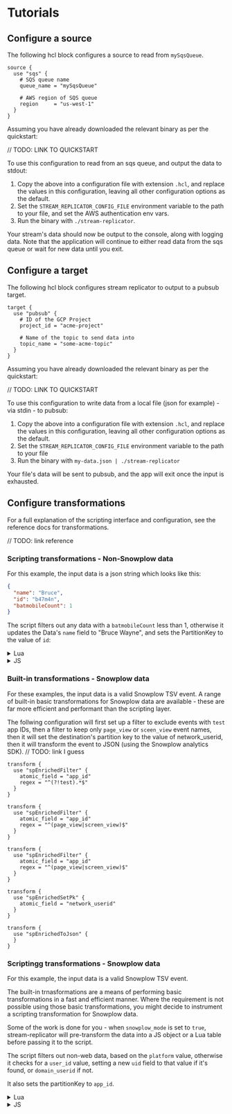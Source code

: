 # Tutorials

## Configure a source

The following hcl block configures a source to read from `mySqsQueue`.

```
source {
  use "sqs" {
    # SQS queue name
    queue_name = "mySqsQueue"

    # AWS region of SQS queue
    region     = "us-west-1"
  }
}

```

Assuming you have already downloaded the relevant binary as per the quickstart:

// TODO: LINK TO QUICKSTART

To use this configuration to read from an sqs queue, and output the data to stdout:

1. Copy the above into a configuration file with extension `.hcl`, and replace the values in this configuration, leaving all other configuration options as the default.
2. Set the `STREAM_REPLICATOR_CONFIG_FILE` environment variable to the path to your file, and set the AWS authentication env vars.
3. Run the binary with `./stream-replicator`.

Your stream's data should now be output to the console, along with logging data. Note that the application will continue to either read data from the sqs queue or wait for new data until you exit.


## Configure a target

The following hcl block configures stream replicator to output to a pubsub target.


```hcl
target {
  use "pubsub" {
    # ID of the GCP Project
    project_id = "acme-project"

    # Name of the topic to send data into
    topic_name = "some-acme-topic"
  }
}
```

Assuming you have already downloaded the relevant binary as per the quickstart:

// TODO: LINK TO QUICKSTART

To use this configuration to write data from a local file (json for example) - via stdin - to pubsub:

1. Copy the above into a configuration file with extension `.hcl`, and replace the values in this configuration, leaving all other configuration options as the default.
2. Set the `STREAM_REPLICATOR_CONFIG_FILE` environment variable to the path to your file
3. Run the binary with `my-data.json | ./stream-replicator`

Your file's data will be sent to pubsub, and the app will exit once the input is exhausted.


## Configure transformations

For a full explanation of the scripting interface and configuration, see the reference docs for transformations.

// TODO: link reference


### Scripting transformations - Non-Snowplow data

For this example, the input data is a json string which looks like this: 

```json
{
  "name": "Bruce",
  "id": "b47m4n",
  "batmobileCount": 1
}
```

The script filters out any data with a `batmobileCount` less than 1, otherwise it updates the Data's `name` field to "Bruce Wayne", and sets the PartitionKey to the value of `id`:

<details>
<summary>Lua</summary>
<summary>Script</summary>
<pre><code>function main(input)
	local json = require("json")
	local jsonObj, _ = json.decode(input.Data)
	if jsonObj.batmobileCount < 1 then 
		return {Data = "", FilterOut = true}
	end
	jsonObj.name = "Bruce Wayne"
	return { Data = jsonObj, PartitionKey = jsonObj.id }
  end</code></pre>
<summary>Configuration</summary>
<pre><code>transform {
  use "lua" {
    source_b64 = "ZnVuY3Rpb24gbWFpbih4KQoJbG9jYWwganNvbiA9IHJlcXVpcmUoImpzb24iKQoJbG9jYWwganNvbk9iaiwgXyA9IGpzb24uZGVjb2RlKHguRGF0YSkKCWlmIGpzb25PYmouYmF0bW9iaWxlQ291bnQgPCAxIHRoZW4gCgkJcmV0dXJuIHtEYXRhID0gIiIsIEZpbHRlck91dCA9IHRydWV9CgllbmQKCWpzb25PYmoubmFtZSA9ICJCcnVjZSBXYXluZSIKCXJldHVybiB7IERhdGEgPSBqc29uT2JqLCBQYXJ0aXRpb25LZXkgPSBqc29uT2JqLmlkIH0KICBlbmQ="
    timeout_sec = 20
    sandbox     = false # Note that we set `sandbox` to false, since we utilise the preloaded `json` package provided by gopher-json.
    snowplow_mode = false
  }
}</code></pre>
</details>


<details>
<summary>JS</summary>
<summary>Script</summary>
<pre><code>function main(input) {
		var jsonObj = JSON.parse(input.Data);
		
		if (jsonObj.batmobileCount < 1) {
			return { FilteredOut: true }
		}
		jsonObj.name = "Bruce Wayne"
		return {
			Data: jsonObj,
			PartitionKey: jsonObj.id
		};
	 }
   </code></pre>
<summary>Configuration</summary>
<pre><code>transform {
  use "js" {
    source_b64 = "ZnVuY3Rpb24gbWFpbihpbnB1dCkgewoJCXZhciBqc29uT2JqID0gSlNPTi5wYXJzZShpbnB1dC5EYXRhKTsKCQkKCQlpZiAoanNvbk9iai5iYXRtb2JpbGVDb3VudCA8IDEpIHsKCQkJcmV0dXJuIHsgRmlsdGVyZWRPdXQ6IHRydWUgfQoJCX0KCQlqc29uT2JqLm5hbWUgPSAiQnJ1Y2UgV2F5bmUiCgkJcmV0dXJuIHsKCQkJRGF0YToganNvbk9iaiwKCQkJUGFydGl0aW9uS2V5OiBqc29uT2JqLmlkCgkJfTsKCSB9"
    timeout_sec         = 20
    disable_source_maps = true
    snowplow_mode       = false
  }
}</code></pre>
</details>



### Built-in transformations - Snowplow data

For these examples, the input data is a valid Snowplow TSV event. A range of built-in basic transformations for Snowplow data are available - these are far more efficient and performant than the scripting layer.

The follwing configuration will first set up a filter to exclude events with `test` app IDs, then a filter to keep only `page_view` or `sceen_view` event names, then it will set the destination's partition key to the value of network_userid, then it will transform the event to JSON (using the Snowplow analytics SDK). // TODO: link I guess

```hcl
transform {
  use "spEnrichedFilter" {
    atomic_field = "app_id"
    regex = "^(?!test).*$"
  }
}

transform {
  use "spEnrichedFilter" {
    atomic_field = "app_id"
    regex = "^(page_view|screen_view)$"
  }
}

transform {
  use "spEnrichedFilter" {
    atomic_field = "app_id"
    regex = "^(page_view|screen_view)$"
  }
}

transform {
  use "spEnrichedSetPk" {
    atomic_field = "network_userid"
  }
}

transform {
  use "spEnrichedToJson" {
  }
}
```

### Scriptingg transformations - Snowplow data

For this example, the input data is a valid Snowplow TSV event.

The built-in trnasformations are a means of performing basic transformations in a fast and efficient manner. Where the requirement is not possible using those basic transformations, you might decide to instrument a scripting transformation for Snowplow data.

Some of the work is done for you - when `snowplow_mode` is set to `true`, stream-replicator will pre-transform the data into a JS object or a Lua table before passing it to the script.

The script filters out non-web data, based on the `platform` value, otherwise it checks for a `user_id` value, setting a new `uid` field to that value if it's found, or `domain_userid` if not.

It also sets the partitionKey to `app_id`.


<details>
<summary>Lua</summary>
<summary>Script</summary>
<pre><code>function main(input)
	-- input is a lua table
	local spData = input["Data"]
	if spData["platform"] ~= "web" then
	   return { FilterOut = true };
	end

	if spData["user_id"] ~= nil then
		spData["uid"] = spData["user_id"]
	else
		spData["uid"] = spData["domain_userid"]
	end
	return  { Data = spData, PartitionKey = app_id }
end</code></pre>
<summary>Configuration</summary>
<pre><code>transform {
  use "lua" {
    source_b64 = "ZnVuY3Rpb24gbWFpbihpbnB1dCkKCS0tIGlucHV0IGlzIGEgbHVhIHRhYmxlCglsb2NhbCBzcERhdGEgPSBpbnB1dFsiRGF0YSJdCglpZiBzcERhdGFbInBsYXRmb3JtIl0gfj0gIndlYiIgdGhlbgoJICAgcmV0dXJuIHsgRmlsdGVyT3V0ID0gdHJ1ZSB9OwoJZW5kCgoJaWYgc3BEYXRhWyJ1c2VyX2lkIl0gfj0gbmlsIHRoZW4KCQlzcERhdGFbInVpZCJdID0gc3BEYXRhWyJ1c2VyX2lkIl0KCWVsc2UKCQlzcERhdGFbInVpZCJdID0gc3BEYXRhWyJkb21haW5fdXNlcmlkIl0KCWVuZAoJcmV0dXJuICB7IERhdGEgPSBzcERhdGEsIFBhcnRpdGlvbktleSA9IGFwcF9pZCB9CmVuZA=="
    timeout_sec = 20
    sandbox     = true 
    snowplow_mode = true # Snowplow mode enabled - this transforms the tsv to a lua table
  }
}</code></pre>
</details>



<details>
<summary>JS</summary>
<summary>Script</summary>
<pre><code>function main(input) {
		// input is an object
		var spData = input.Data;
		
		if (spData["platform"] != "web") {
			return {
				FilterOut: true
			};
		}

		if ("user_id" in spData) {
			spData["uid"] = spData["user_id"]
		} else {
			spData["uid"] = spData["domain_userid"]
		}

		return {
			Data: spData
		};
	 }
   </code></pre>
<summary>Configuration</summary>
<pre><code>transform {
  use "js" {
    source_b64 = "ZnVuY3Rpb24gbWFpbihpbnB1dCkgewoJCS8vIGlucHV0IGlzIGFuIG9iamVjdAoJCXZhciBzcERhdGEgPSBpbnB1dC5EYXRhOwoJCQoJCWlmIChzcERhdGFbInBsYXRmb3JtIl0gIT0gIndlYiIpIHsKCQkJcmV0dXJuIHsKCQkJCUZpbHRlck91dDogdHJ1ZQoJCQl9OwoJCX0KCgkJaWYgKCJ1c2VyX2lkIiBpbiBzcERhdGEpIHsKCQkJc3BEYXRhWyJ1aWQiXSA9IHNwRGF0YVsidXNlcl9pZCJdCgkJfSBlbHNlIHsKCQkJc3BEYXRhWyJ1aWQiXSA9IHNwRGF0YVsiZG9tYWluX3VzZXJpZCJdCgkJfQoKCQlyZXR1cm4gewoJCQlEYXRhOiBzcERhdGEKCQl9OwoJIH0="
    timeout_sec         = 20
    disable_source_maps = true
    snowplow_mode       = true # Snowplow mode enabled - this transforms the tsv to an object
  }
}</code></pre>
</details>
